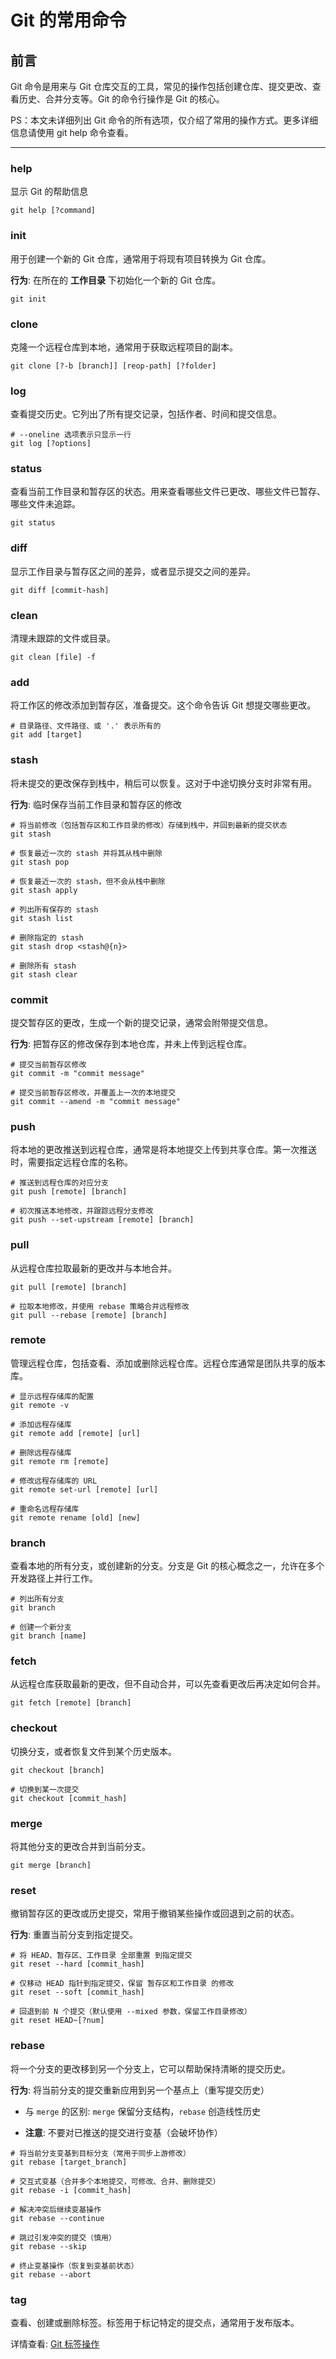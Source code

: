 # Git 的常用命令

## 前言

Git 命令是用来与 Git 仓库交互的工具，常见的操作包括创建仓库、提交更改、查看历史、合并分支等。Git 的命令行操作是 Git 的核心。

PS：本文未详细列出 Git 命令的所有选项，仅介绍了常用的操作方式。更多详细信息请使用 git help 命令查看。

---

### help

显示 Git 的帮助信息

```shell
git help [?command]
```

### init

用于创建一个新的 Git 仓库，通常用于将现有项目转换为 Git 仓库。

**行为**: 在所在的 **工作目录** 下初始化一个新的 Git 仓库。

```shell
git init
```

### clone

克隆一个远程仓库到本地，通常用于获取远程项目的副本。

```
git clone [?-b [branch]] [reop-path] [?folder]
```

### log

查看提交历史。它列出了所有提交记录，包括作者、时间和提交信息。

```shell
# --oneline 选项表示只显示一行
git log [?options]
```

### status

查看当前工作目录和暂存区的状态。用来查看哪些文件已更改、哪些文件已暂存、哪些文件未追踪。

```shell
git status
```

### diff

显示工作目录与暂存区之间的差异，或者显示提交之间的差异。

```
git diff [commit-hash]
```

### clean

清理未跟踪的文件或目录。

```shell
git clean [file] -f
```

### add

将工作区的修改添加到暂存区，准备提交。这个命令告诉 Git 想提交哪些更改。

```shell
# 目录路径、文件路径、或 '.' 表示所有的
git add [target]
```

### stash

将未提交的更改保存到栈中，稍后可以恢复。这对于中途切换分支时非常有用。

**行为**: 临时保存当前工作目录和暂存区的修改

```shell
# 将当前修改（包括暂存区和工作目录的修改）存储到栈中，并回到最新的提交状态
git stash

# 恢复最近一次的 stash 并将其从栈中删除
git stash pop

# 恢复最近一次的 stash，但不会从栈中删除
git stash apply

# 列出所有保存的 stash
git stash list

# 删除指定的 stash
git stash drop <stash@{n}>

# 删除所有 stash
git stash clear
```

### commit

提交暂存区的更改，生成一个新的提交记录，通常会附带提交信息。

**行为**: 把暂存区的修改保存到本地仓库，并未上传到远程仓库。

```shell
# 提交当前暂存区修改
git commit -m "commit message"

# 提交当前暂存区修改，并覆盖上一次的本地提交
git commit --amend -m "commit message"
```

### push

将本地的更改推送到远程仓库，通常是将本地提交上传到共享仓库。第一次推送时，需要指定远程仓库的名称。

```shell
# 推送到远程仓库的对应分支
git push [remote] [branch]

# 初次推送本地修改，并跟踪远程分支修改
git push --set-upstream [remote] [branch]
```

### pull

从远程仓库拉取最新的更改并与本地合并。

```shell
git pull [remote] [branch]

# 拉取本地修改，并使用 rebase 策略合并远程修改
git pull --rebase [remote] [branch]
```

### remote

管理远程仓库，包括查看、添加或删除远程仓库。远程仓库通常是团队共享的版本库。

```shell
# 显示远程存储库的配置
git remote -v

# 添加远程存储库
git remote add [remote] [url]

# 删除远程存储库
git remote rm [remote]

# 修改远程存储库的 URL
git remote set-url [remote] [url]

# 重命名远程存储库
git remote rename [old] [new]
```

### branch

查看本地的所有分支，或创建新的分支。分支是 Git 的核心概念之一，允许在多个开发路径上并行工作。

```shell
# 列出所有分支
git branch 

# 创建一个新分支
git branch [name]
```

### fetch

从远程仓库获取最新的更改，但不自动合并，可以先查看更改后再决定如何合并。

```shell
git fetch [remote] [branch]
```

### checkout

切换分支，或者恢复文件到某个历史版本。

```shell
git checkout [branch]

# 切换到某一次提交
git checkout [commit_hash]
```

### merge

将其他分支的更改合并到当前分支。

```shell
git merge [branch]
```

### reset

撤销暂存区的更改或历史提交，常用于撤销某些操作或回退到之前的状态。

**行为**: 重置当前分支到指定提交。

```shell
# 将 HEAD、暂存区、工作目录 全部重置 到指定提交
git reset --hard [commit_hash]

# 仅移动 HEAD 指针到指定提交，保留 暂存区和工作目录 的修改
git reset --soft [commit_hash]

# 回退到前 N 个提交（默认使用 --mixed 参数，保留工作目录修改）
git reset HEAD~[?num]
```

### rebase

将一个分支的更改移到另一个分支上，它可以帮助保持清晰的提交历史。

**行为**: 将当前分支的提交重新应用到另一个基点上（重写提交历史）

- 与 `merge` 的区别: `merge` 保留分支结构，`rebase` 创造线性历史

- **注意**: 不要对已推送的提交进行变基（会破坏协作）

```shell
# 将当前分支变基到目标分支（常用于同步上游修改）
git rebase [target_branch]

# 交互式变基（合并多个本地提交，可修改、合并、删除提交）
git rebase -i [commit_hash]

# 解决冲突后继续变基操作
git rebase --continue

# 跳过引发冲突的提交（慎用）
git rebase --skip

# 终止变基操作（恢复到变基前状态）
git rebase --abort
```

### tag

查看、创建或删除标签。标签用于标记特定的提交点，通常用于发布版本。

详情查看: [Git 标签操作](./标签操作.md)

